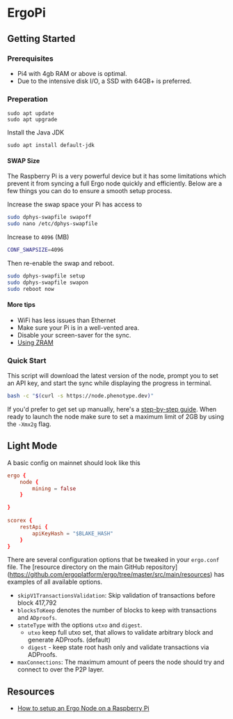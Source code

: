 # ErgoPi

## Getting Started


### Prerequisites 

- Pi4 with 4gb RAM or above is optimal. 
- Due to the intensive disk I/O, a SSD with 64GB+ is preferred. 

### Preperation

```
sudo apt update
sudo apt upgrade
```

Install the Java JDK

```
sudo apt install default-jdk
```

#### SWAP Size

The Raspberry Pi is a very powerful device but it has some limitations which prevent it from syncing a full Ergo node quickly and efficiently. Below are a few things you can do to ensure a smooth setup process.

Increase the swap space your Pi has access to

```bash
sudo dphys-swapfile swapoff
sudo nano /etc/dphys-swapfile
```

Increase to `4096` (MB)

```bash
CONF_SWAPSIZE=4096
```

Then re-enable the swap and reboot.

```bash
sudo dphys-swapfile setup
sudo dphys-swapfile swapon
sudo reboot now
```

#### More tips

- WiFi has less issues than Ethernet
- Make sure your Pi is in a well-vented area. 
- Disable your screen-saver for the sync. 
- [Using ZRAM](https://ikarus.sg/using-zram-to-get-more-out-of-your-raspberry-pi/)

### Quick Start

This script will download the latest version of the node, prompt you to set an API key, and start the sync while displaying the progress in terminal. 

```bash
bash -c "$(curl -s https://node.phenotype.dev)"
```

If you'd prefer to get set up manually, here's a [step-by-step guide](https://github.com/ergoplatform/ergo/wiki/Set-up-a-full-node). When ready to launch the node make sure to set a maximum limit of 2GB by using the `-Xmx2g` flag.




## Light Mode

A basic config on mainnet should look like this

```conf
ergo {
    node {
        mining = false
    }

}      
        
scorex {
    restApi {
        apiKeyHash = "$BLAKE_HASH"
    }
}
```

There are several configuration options that be tweaked in your `ergo.conf` file. The [resource directory on the main GitHub repository] (https://github.com/ergoplatform/ergo/tree/master/src/main/resources) has examples of all available options. 

- `skipV1TransactionsValidation`: Skip validation of transactions before block 417,792
- `blocksToKeep` denotes the number of blocks to keep with transactions and `ADproofs`. 
- `stateType` with the options `utxo` and `digest`.
  - `utxo` keep full utxo set, that allows to validate arbitrary block and generate ADProofs. (default)
  - `digest` - keep state root hash only and validate transactions via ADProofs.
- `maxConnections`: The maximum amount of peers the node should try and connect to over the P2P layer. 




## Resources

- [How to setup an Ergo Node on a Raspberry Pi](https://youtu.be/yDqhlgz0244)
